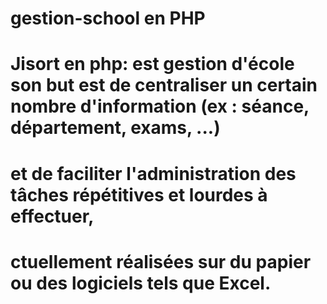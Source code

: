 # gestion-school en PHP

# Jisort en php: est gestion d'école son but est de centraliser un certain nombre d'information (ex : séance, département, exams, ...) 
# et de faciliter l'administration des tâches répétitives et lourdes à effectuer, 
# ctuellement réalisées sur du papier ou des logiciels tels que Excel.
